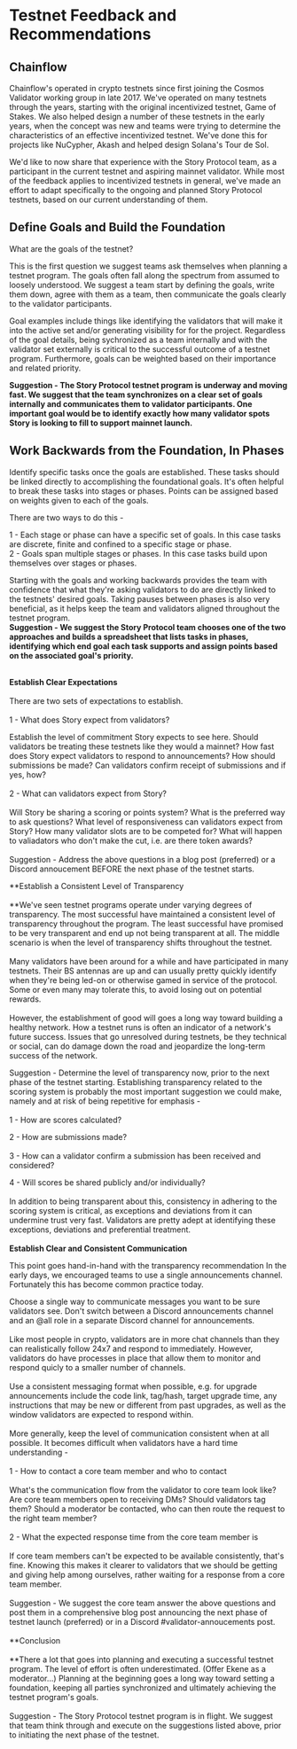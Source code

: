 # Testnet Feedback and Recommendations

## Chainflow

Chainflow's operated in crypto testnets since first joining the Cosmos Validator working group in late 2017. We've operated on many testnets through the years, starting with the original incentivized testnet, Game of Stakes. We also helped design a number of these testnets in the early years, when the concept was new and teams were trying to determine the characteristics of an effective incentivized testnet. We've done this for projects like NuCypher, Akash and helped design Solana's Tour de Sol.

We'd like to now share that experience with the Story Protocol team, as a participant in the current testnet and aspiring mainnet validator. While most of the feedback applies to incentivized testnets in general, we've made an effort to adapt specifically to the ongoing and planned Story Protocol testnets, based on our current understanding of them.

## Define Goals and Build the Foundation

What are the goals of the testnet?

This is the first question we suggest teams ask themselves when planning a testnet program. The goals often fall along the spectrum from assumed to loosely understood. We suggest a team start by defining the goals, write them down, agree with them as a team, then communicate the goals clearly to the validator participants.
 
Goal examples include things like identifying the validators that will make it into the active set and/or generating visibility for for the project. Regardless of the goal details, being sychronized as a team internally and with the validator set externally is critical to the successful outcome of a testnet program. Furthermore, goals can be weighted based on their importance and related priority.

**Suggestion - The Story Protocol testnet program is underway and moving fast. We suggest that the team synchronizes on a clear set of goals internally and communicates them to validator participants. One important goal would be to identify exactly how many validator spots Story is looking to fill to support mainnet launch.**

## Work Backwards from the Foundation, In Phases
 
Identify specific tasks once the goals are established. These tasks should be linked directly to accomplishing the foundational goals. It's often helpful to break these tasks into stages or phases. Points can be assigned based on weights given to each of the goals.

There are two ways to do this -

1 - Each stage or phase can have a specific set of goals. In this case tasks are discrete, finite and confined to a specific stage or phase.  
2 - Goals span multiple stages or phases. In this case tasks build upon themselves over stages or phases.

Starting with the goals and working backwards provides the team with confidence that what they're asking validators to do are directly linked to the testnets' desired goals. Taking pauses between phases is also very beneficial, as it helps keep the team and validators aligned throughout the testnet program.
   
**Suggestion - We suggest the Story Protocol team chooses one of the two approaches and builds a spreadsheet that lists tasks in phases, identifying which end goal each task supports and assign points based on the associated goal's priority.**

<br/>**Establish Clear Expectations**  
<br/>There are two sets of expectations to establish.  
<br/>1 - What does Story expect from validators?

Establish the level of commitment Story expects to see here. Should validators be treating these testnets like they would a mainnet? How fast does Story expect validators to respond to announcements? How should submissions be made? Can validators confirm receipt of submissions and if yes, how?  
<br/>2 - What can validators expect from Story?  
<br/>Will Story be sharing a scoring or points system? What is the preferred way to ask questions? What level of responsiveness can validators expect from Story? How many validator slots are to be competed for? What will happen to valiadators who don't make the cut, i.e. are there token awards?  
<br/>Suggestion - Address the above questions in a blog post (preferred) or a Discord annoucement BEFORE the next phase of the testnet starts.

**Establish a Consistent Level of Transparency  
<br/>**We've seen testnet programs operate under varying degrees of transparency. The most successful have maintained a consistent level of transparency throughout the program. The least successful have promised to be very transparent and end up not being transparent at all. The middle scenario is when the level of transparency shifts throughout the testnet.  
<br/>Many validators have been around for a while and have participated in many testnets. Their BS antennas are up and can usually pretty quickly identify when they're being led-on or otherwise gamed in service of the protocol. Some or even many may tolerate this, to avoid losing out on potential rewards.  
<br/>However, the establishment of good will goes a long way toward building a healthy network. How a testnet runs is often an indicator of a network's future success. Issues that go unresolved during testnets, be they technical or social, can do damage down the road and jeopardize the long-term success of the network.

Suggestion - Determine the level of transparency now, prior to the next phase of the testnet starting. Establishing transparency related to the scoring system is probably the most important suggestion we could make, namely and at risk of being repetitive for emphasis -  
<br/>1 - How are scores calculated?

2 - How are submissions made?  
<br/>3 - How can a validator confirm a submission has been received and considered?

4 - Will scores be shared publicly and/or individually?  
<br/>In addition to being transparent about this, consistency in adhering to the scoring system is critical, as exceptions and deviations from it can undermine trust very fast. Validators are pretty adept at identifying these exceptions, deviations and preferential treatment.  
<br/>**Establish Clear and Consistent Communication**

This point goes hand-in-hand with the transparency recommendation In the early days, we encouraged teams to use a single announcements channel. Fortunately this has become common practice today.

Choose a single way to communicate messages you want to be sure validators see. Don't switch between a Discord announcements channel and an @all role in a separate Discord channel for announcements.  
<br/>Like most people in crypto, validators are in more chat channels than they can realistically follow 24x7 and respond to immediately. However, validators do have processes in place that allow them to monitor and respond quicly to a smaller number of channels.   
<br/>Use a consistent messaging format when possible, e.g. for upgrade announcements include the code link, tag/hash, target upgrade time, any instructions that may be new or different from past upgrades, as well as the window validators are expected to respond within.  
<br/>More generally, keep the level of communication consistent when at all possible. It becomes difficult when validators have a hard time understanding -  
<br/>1 - How to contact a core team member and who to contact  
<br/>What's the communication flow from the validator to core team look like? Are core team members open to receiving DMs? Should validators tag them? Should a moderator be contacted, who can then route the request to the right team member?  
<br/>2 - What the expected response time from the core team member is  
<br/>If core team members can't be expected to be available consistently, that's fine. Knowing this makes it clearer to validators that we should be getting and giving help among ourselves, rather waiting for a response from a core team member.  
<br/>Suggestion - We suggest the core team answer the above questions and post them in a comprehensive blog post announcing the next phase of testnet launch (preferred) or in a Discord #validator-annoucements post.  
<br/>**Conclusion  
<br/>**There a lot that goes into planning and executing a successful testnet program. The level of effort is often underestimated. (Offer Ekene as a moderator...) Planning at the beginning goes a long way toward setting a foundation, keeping all parties synchronized and ultimately achieving the testnet program's goals.  
<br/>Suggestion - The Story Protocol testnet program is in flight. We suggest that team think through and execute on the suggestions listed above, prior to initiating the next phase of the testnet.

